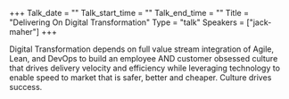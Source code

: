 +++
Talk_date = ""
Talk_start_time = ""
Talk_end_time = ""
Title = "Delivering On Digital Transformation"
Type = "talk"
Speakers = ["jack-maher"]
+++

Digital Transformation depends on full value stream integration of Agile, Lean, and DevOps to build an employee AND customer obsessed culture that drives delivery velocity and efficiency while leveraging technology to enable speed to market that is safer, better and cheaper. Culture drives success.
